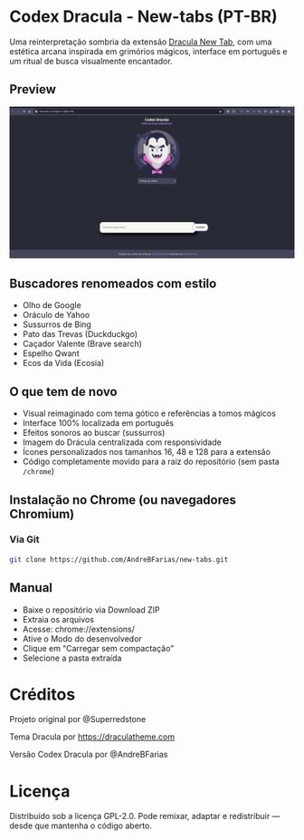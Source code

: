 # Codex Dracula - New-tabs (PT-BR)

Uma reinterpretação sombria da extensão [Dracula New Tab](https://github.com/dracula/new-tabs), com uma estética arcana inspirada em grimórios mágicos, interface em português e um ritual de busca visualmente encantador.

## Preview

![preview](screenshot.png)

## Buscadores renomeados com estilo

- Olho de Google
- Oráculo de Yahoo
- Sussurros de Bing
- Pato das Trevas (Duckduckgo)
- Caçador Valente (Brave search)
- Espelho Qwant
- Ecos da Vida (Ecosia)

## O que tem de novo

- Visual reimaginado com tema gótico e referências a tomos mágicos
- Interface 100% localizada em português
- Efeitos sonoros ao buscar (sussurros)
- Imagem do Drácula centralizada com responsividade
- Ícones personalizados nos tamanhos 16, 48 e 128 para a extensão
- Código completamente movido para a raiz do repositório (sem pasta `/chrome`)

## Instalação no Chrome (ou navegadores Chromium)

### Via Git

```bash
git clone https://github.com/AndreBFarias/new-tabs.git
```

## Manual
- Baixe o repositório via Download ZIP
- Extraia os arquivos
- Acesse: chrome://extensions/
- Ative o Modo do desenvolvedor
- Clique em “Carregar sem compactação”
- Selecione a pasta extraída

# Créditos
Projeto original por @Superredstone

Tema Dracula por https://draculatheme.com

Versão Codex Dracula por @AndreBFarias

# Licença
Distribuído sob a licença GPL-2.0. Pode remixar, adaptar e redistribuir — desde que mantenha o código aberto.
